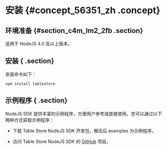 # 安装 {#concept_56351_zh .concept}

## 环境准备 {#section_c4m_lm2_2fb .section}

适用于 NodeJS 4.0 及以上版本。

## 安装 { .section}

安装命令如下：

```language-xml
npm install tablestore

```

## 示例程序 { .section}

NodeJS SDK 提供丰富的示例程序，方便用户参考或直接使用。您可以通过以下两种方式获取示例程序：

-   下载 Table Store NodeJS SDK 开发包，解压后 examples 为示例程序。

-   访问 Table Store NodeJS SDK 的 [GitHub](https://github.com/aliyun/aliyun-tablestore-nodejs-sdk/tree/master/samples) 项目。


